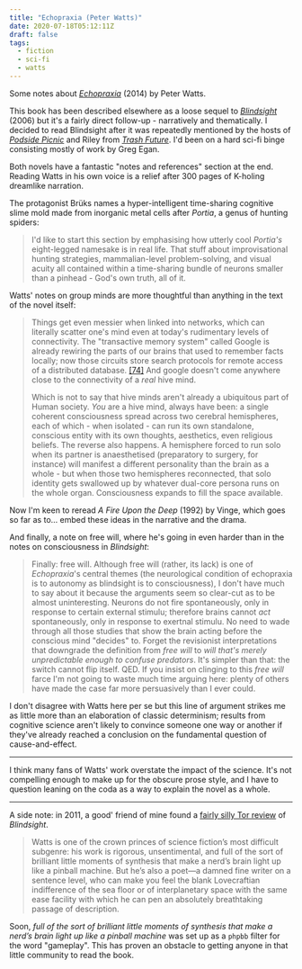 ```yaml
---
title: "Echopraxia (Peter Watts)"
date: 2020-07-18T05:12:11Z
draft: false
tags:
  - fiction
  - sci-fi
  - watts
---
```


Some notes about [_Echopraxia_](https://www.librarything.com/work/14603863) (2014) by Peter Watts.

This book has been described elsewhere as a loose sequel to [_Blindsight_](librarything.com/work/1333265) (2006) but it's a fairly direct follow-up - narratively and thematically. I decided to read Blindsight after it was repeatedly mentioned by the hosts of [_Podside Picnic_](https://twitter.com/podsidep?lang=en) and Riley from [_Trash Future_](https://trashfuturepodcast.podbean.com/). I'd been on a hard sci-fi binge consisting mostly of work by Greg Egan.

Both novels have a fantastic "notes and references" section at the end. Reading Watts in his own voice is a relief after 300 pages of K-holing dreamlike narration.

The protagonist Brüks names a hyper-intelligent time-sharing cognitive slime mold made from inorganic metal cells after _Portia_, a genus of hunting spiders:

> I'd like to start this section by emphasising how utterly cool _Portia's_ eight-legged namesake is in real life. That stuff about improvisational hunting strategies, mammalian-level problem-solving, and visual acuity all contained within a time-sharing bundle of neurons smaller than a pinhead - God's own truth, all of it.

Watts' notes on group minds are more thoughtful than anything in the text of the novel itself:

> Things get even messier when linked into networks, which can literally scatter one's mind even at today's rudimentary levels of connectivity. The "transactive memory system" called Google is already rewiring the parts of our brains that used to remember facts locally; now those circuits store search protocols for remote access of a distributed database. [[74]](https://science.sciencemag.org/content/333/6043/776.full) And google doesn't come anywhere close to the connectivity of a _real_ hive mind.
>
> Which is not to say that hive minds aren't already a ubiquitous part of Human society. _You_ are a hive mind, always have been: a single coherent consciousness spread across two cerebral hemispheres, each of which - when isolated - can run its own standalone, conscious entity with its own thoughts, aesthetics, even religious beliefs. The reverse also happens. A hemisphere forced to run solo when its partner is anaesthetised (preparatory to surgery, for instance) will manifest a different personality than the brain as a whole - but when those two hemispheres reconnected, that solo identity gets swallowed up by whatever dual-core persona runs on the whole organ. Consciousness expands to fill the space available.

Now I'm keen to reread _A Fire Upon the Deep_ (1992) by Vinge, which goes so far as to... embed these ideas in the narrative and the drama.

And finally, a note on free will, where he's going in even harder than in the notes on consciousness in _Blindsight_:

> Finally: free will. Although free will (rather, its lack) is one of _Echopraxia_'s central themes (the neurological condition of echopraxia is to autonomy as blindsight is to consciousness), I don't have much to say about it because the arguments seem so clear-cut as to be almost uninteresting. Neurons do not fire spontaneously, only in response to certain external stimulu; therefore brains cannot _act_ spontaneously, only in response to exertnal stimulu. No need to wade through all those studies that show the brain acting before the conscious mind "decides" to. Forget the revisionist interpretations that downgrade the definition from _free will_ to _will that's merely unpredictable enough to confuse predators_. It's simpler than that: the switch cannot flip itself. QED. If you insist on clinging to this _free will_ farce I'm not going to waste much time arguing here: plenty of others have made the case far more persuasively than I ever could.

I don't disagree with Watts here per se but this line of argument strikes me as little more than an elaboration of classic determinism; results from cognitive science aren't likely to convince someone one way or another if they've already reached a conclusion on the fundamental question of cause-and-effect.

---

I think many fans of Watts' work overstate the impact of the science. It's not compelling enough to make up for the obscure prose style, and I have to question leaning on the coda as a way to explain the novel as a whole.

---

A side note: in 2011, a good' friend of mine found a [fairly silly Tor review](https://www.tor.com/2011/03/03/best-sff-novels-of-the-decade-an-appreciation-of-blindsight/comment-page-1/) of _Blindsight_.

>  Watts is one of the crown princes of science fiction’s most difficult subgenre: his work is rigorous, unsentimental, and full of the sort of brilliant little moments of synthesis that make a nerd’s brain light up like a pinball machine. But he’s also a poet—a damned fine writer on a sentence level, who can make you feel the blank Lovecraftian indifference of the sea floor or of interplanetary space with the same ease facility with which he can pen an absolutely breathtaking passage of description.

Soon, _full of the sort of brilliant little moments of synthesis that make a nerd’s brain light up like a pinball machine_ was set up as a `phpbb` filter for the word "gameplay". This has proven an obstacle to getting anyone in that little community to read the book.

